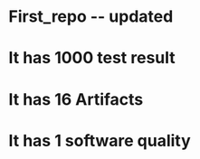 # First_repo -- updated
# It has 1000 test result
# It has 16 Artifacts
# It has 1 software quality

